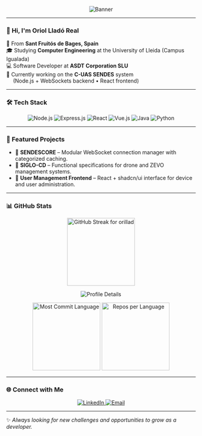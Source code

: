 <p align="center">
  <img src="https://capsule-render.vercel.app/api?type=rounded&text=Hello%2C%20I%27m%20Orillad&fontSize=60&animation=fadeIn&color=gradient&height=200" alt="Banner" />
</p>

---

### 👋 Hi, I'm **Oriol Lladó Real**

📍 From **Sant Fruitós de Bages, Spain**  
🎓 Studying **Computer Engineering** at the University of Lleida (Campus Igualada)  
💻 Software Developer at **ASDT Corporation SLU**  
🚀 Currently working on the **C-UAS SENDES** system  
&emsp; (Node.js + WebSockets backend • React frontend)

---

### 🛠️ Tech Stack

<p align="center">
  <img src="https://img.shields.io/badge/Node.js-339933?logo=node.js&logoColor=white&style=for-the-badge" alt="Node.js" />
  <img src="https://img.shields.io/badge/Express.js-000000?logo=express&logoColor=white&style=for-the-badge" alt="Express.js" />
  <img src="https://img.shields.io/badge/React-61DAFB?logo=react&logoColor=black&style=for-the-badge" alt="React" />
  <img src="https://img.shields.io/badge/Vue.js-4FC08D?logo=vue.js&logoColor=white&style=for-the-badge" alt="Vue.js" />
  <img src="https://img.shields.io/badge/Java-007396?logo=openjdk&logoColor=white&style=for-the-badge" alt="Java" />
  <img src="https://img.shields.io/badge/Python-3776AB?logo=python&logoColor=white&style=for-the-badge" alt="Python" />
</p>

---

### 📌 Featured Projects

- 🔹 **SENDESCORE** – Modular WebSocket connection manager with categorized caching.  
- 🔹 **SIGLO-CD** – Functional specifications for drone and ZEVO management systems.  
- 🔹 **User Management Frontend** – React + shadcn/ui interface for device and user administration.  

---

### 📊 GitHub Stats

<p align="center">
  <!-- Streak (fiable) -->
  <img
    src="https://streak-stats.demolab.com?user=orillad&theme=tokyonight&hide_border=true"
    alt="GitHub Streak for orillad"
    height="180"
  />
</p>

<p align="center">
  <!-- Summary Cards (perfil + llenguatges) -->
  <img
    src="https://github-profile-summary-cards.vercel.app/api/cards/profile-details?username=orillad&theme=tokyonight"
    alt="Profile Details"
  />
</p>

<p align="center">
  <img
    src="https://github-profile-summary-cards.vercel.app/api/cards/most-commit-language?username=orillad&theme=tokyonight"
    alt="Most Commit Language"
    height="180"
  />
  <img
    src="https://github-profile-summary-cards.vercel.app/api/cards/repos-per-language?username=orillad&theme=tokyonight"
    alt="Repos per Language"
    height="180"
  />
</p>


---

### 🌐 Connect with Me

<p align="center">
  <a href="https://www.linkedin.com/in/oriol-llado-real" target="_blank">
    <img src="https://img.shields.io/badge/LinkedIn-0077B5?logo=linkedin&logoColor=white&style=for-the-badge" alt="LinkedIn" />
  </a>
  <a href="mailto:oriollladoreal@gmail" target="_blank">
    <img src="https://img.shields.io/badge/Email-D14836?logo=gmail&logoColor=white&style=for-the-badge" alt="Email" />
  </a>
</p>

---

✨ *Always looking for new challenges and opportunities to grow as a developer.*

